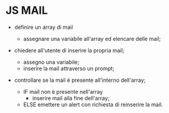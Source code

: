 # JS MAIL

- definire un array di mail
    - assegnare una variabile all'array ed elencare delle mail;

- chiedere all'utente di inserire la propria mail;
    - assegno una variabile;
    - inserire la mail attraverso un prompt;

- controllare se la mail è presente all'interno dell'array;
    - IF mail non è presente nell'array
        - inserire mail alla fine dell'array;
    - ELSE emettere un alert con richiesta di reinserire la mail.